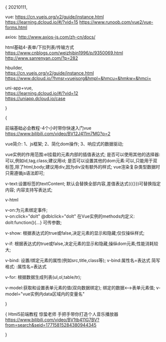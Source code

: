 
{
20210111,

vue:
https://cn.vuejs.org/v2/guide/instance.html
https://learning.dcloud.io/#/?vid=15
https://www.runoob.com/vue2/vue-forms.html


axios:
http://www.axios-js.com/zh-cn/docs/


html基础4-表单/下拉列表/传输方式   
https://www.cnblogs.com/weizhibin1996/p/9350069.html  
http://www.sanrenyan.com/?p=282  


hbuilder,   
https://cn.vuejs.org/v2/guide/instance.html    
https://www.dcloud.io/?hmsr=vuejsorg&hmpl=&hmcu=&hmkw=&hmci=  

uni-app+vue,  
https://learning.dcloud.io/#/?vid=12     
https://uniapp.dcloud.io/case  


}


{

前端基础必会教程-4个小时带你快速入门vue
https://www.bilibili.com/video/BV12J411m7MG?p=2

vue简介:
1、js框架;
2、简化dom操作;
3、响应式的数据驱动;


vue实例的作用范围:el挂载的元素内部的插值表达式;
是否可以使用其他的选择器:可以,例如id,tag,class;建议用id;
是否可以设置其他的dom元素:可以,只能用于双标签,除了html,body;建议用div,因为div没有额外的样式;
vue渲染复杂类型数据时只需遵循js语法即可;

v-text:设置标签的textContent;
默认会替换全部内容,差值表达式({{}})可替换指定内容;
内容支持写表达式;

v-html

v-on:为元素绑定事件;    
v-on:click="doIt"
@dblclick="doIt"
在Vue实例的methods内定义:
doIt:function(){...}
可传参数;


v-show:
根据表达式的true或false,决定元素的显示和隐藏;仅仅操纵样式;

v-if:
根据表达式的true或false,决定元素的显示和隐藏;操纵dom元素;性能消耗较大;

v-bind:
设置/绑定元素的属性(例如src,title,class等);
v-bind:属性名=表达式
简写格式:
:属性名=表达式


v-for:
根据数据生成列表(ul,ol,table/tr);

v-model:获取和设置表单元素的值(双向数据绑定);
绑定的数据<-->表单元素值;
v-model="vue实例内data区域内的变量名"




}


{
Html5前端教程 惊蛰老师 手把手带你打造个人音乐播放器
https://www.bilibili.com/video/BV1tb411G7BV?from=search&seid=17715815284380944345

}




